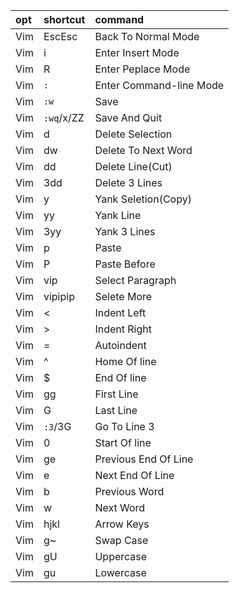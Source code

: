 | opt | shortcut   | command                 |
| :-  | :-         | :-                      |
| Vim | EscEsc     | Back To Normal Mode     |
| Vim | i          | Enter Insert Mode       |
| Vim | R          | Enter Peplace Mode      |
| Vim | `:`        | Enter Command-line Mode |
| Vim | `:w`       | Save                    |
| Vim | `:wq`/x/ZZ | Save And Quit           |
| Vim | d          | Delete Selection        |
| Vim | dw         | Delete To Next Word     |
| Vim | dd         | Delete Line(Cut)        |
| Vim | 3dd        | Delete 3 Lines          |
| Vim | y          | Yank Seletion(Copy)     |
| Vim | yy         | Yank Line               |
| Vim | 3yy        | Yank 3 Lines            |
| Vim | p          | Paste                   |
| Vim | P          | Paste Before            |
| Vim | vip        | Select Paragraph        |
| Vim | vipipip    | Selete More             |
| Vim | <          | Indent Left             |
| Vim | >          | Indent Right            |
| Vim | =          | Autoindent              |
| Vim | ^          | Home Of line            |
| Vim | $          | End Of line             |
| Vim | gg         | First Line              |
| Vim | G          | Last Line               |
| Vim | `:3`/3G    | Go To Line 3            |
| Vim | 0          | Start Of line           |
| Vim | ge         | Previous End Of Line    |
| Vim | e          | Next End Of Line        |
| Vim | b          | Previous Word           |
| Vim | w          | Next Word               |
| Vim | hjkl       | Arrow Keys              |
| Vim | g~         | Swap Case               |
| Vim | gU         | Uppercase               |
| Vim | gu         | Lowercase               |